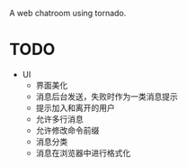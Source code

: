 A web chatroom using tornado.

TODO
====
* UI
  * 界面美化
  * 消息后台发送，失败时作为一类消息提示
  * 提示加入和离开的用户
  * 允许多行消息
  * 允许修改命令前缀
  * 消息分类
  * 消息在浏览器中进行格式化
